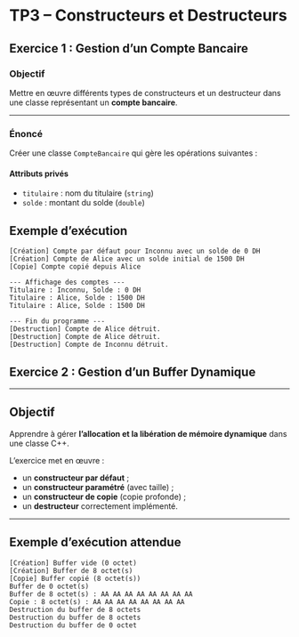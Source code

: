 #  TP3 – Constructeurs et Destructeurs  

## Exercice 1 : Gestion d’un Compte Bancaire

### Objectif
Mettre en œuvre différents types de constructeurs et un destructeur dans une classe représentant un **compte bancaire**.

---


###  Énoncé
Créer une classe `CompteBancaire` qui gère les opérations suivantes :

####  Attributs privés
- `titulaire` : nom du titulaire (`string`)
- `solde` : montant du solde (`double`)

## Exemple d’exécution

```
[Création] Compte par défaut pour Inconnu avec un solde de 0 DH
[Création] Compte de Alice avec un solde initial de 1500 DH
[Copie] Compte copié depuis Alice

--- Affichage des comptes ---
Titulaire : Inconnu, Solde : 0 DH
Titulaire : Alice, Solde : 1500 DH
Titulaire : Alice, Solde : 1500 DH

--- Fin du programme ---
[Destruction] Compte de Alice détruit.
[Destruction] Compte de Alice détruit.
[Destruction] Compte de Inconnu détruit.

```
 
## Exercice 2 : Gestion d’un Buffer Dynamique  

---

##  Objectif
Apprendre à gérer **l’allocation et la libération de mémoire dynamique** dans une classe C++.

L’exercice met en œuvre :
- un **constructeur par défaut** ;
- un **constructeur paramétré** (avec taille) ;
- un **constructeur de copie** (copie profonde) ;
- un **destructeur** correctement implémenté.

---

## Exemple d’exécution attendue

```
[Création] Buffer vide (0 octet)
[Création] Buffer de 8 octet(s)
[Copie] Buffer copié (8 octet(s))
Buffer de 0 octet(s)
Buffer de 8 octet(s) : AA AA AA AA AA AA AA AA
Copie : 8 octet(s) : AA AA AA AA AA AA AA AA
Destruction du buffer de 8 octets
Destruction du buffer de 8 octets
Destruction du buffer de 0 octet

```






